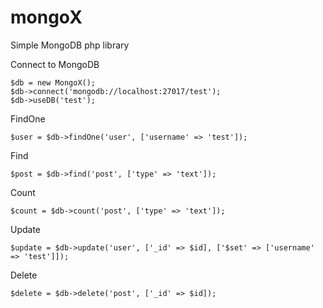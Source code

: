 # mongoX
Simple MongoDB php library

Connect to MongoDB

```
$db = new MongoX();
$db->connect('mongodb://localhost:27017/test');
$db->useDB('test');
```

FindOne
```
$user = $db->findOne('user', ['username' => 'test']);
```

Find
```
$post = $db->find('post', ['type' => 'text']);
```

Count
```
$count = $db->count('post', ['type' => 'text']);
```

Update
```
$update = $db->update('user', ['_id' => $id], ['$set' => ['username' => 'test']]);
```

Delete
```
$delete = $db->delete('post', ['_id' => $id]);
```
